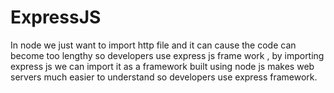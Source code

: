 # ExpressJS

In node we just want to import http file and it can cause the code can become too lengthy so developers use express js frame work , by importing express js we can import it as a framework built using node js makes web servers much easier to understand so developers use express framework.

